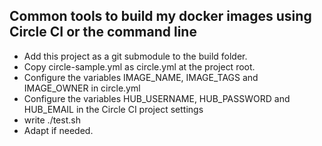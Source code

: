 ## Common tools to build my docker images using Circle CI or the command line
 
- Add this project as a git submodule to the build folder.
- Copy circle-sample.yml as circle.yml at the project root.
- Configure the variables IMAGE_NAME, IMAGE_TAGS and IMAGE_OWNER in circle.yml
- Configure the variables HUB_USERNAME, HUB_PASSWORD and HUB_EMAIL in the Circle CI project settings
- write ./test.sh
- Adapt if needed.
